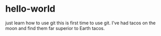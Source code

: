 # hello-world
just learn how to use git
this is first time to use git.
I've had tacos on the moon and find them far superior to Earth tacos.
